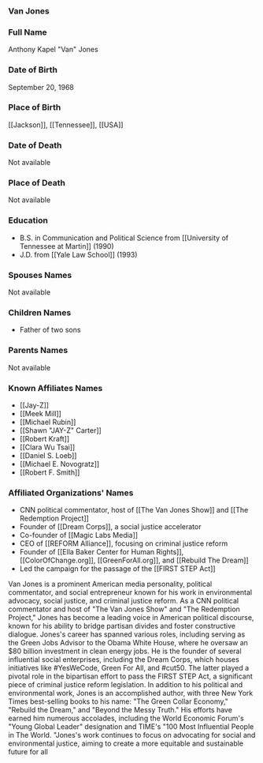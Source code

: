 ### Van Jones

### Full Name

Anthony Kapel "Van" Jones

### Date of Birth

September 20, 1968

### Place of Birth

[[Jackson]], [[Tennessee]], [[USA]]

### Date of Death

Not available

### Place of Death

Not available

### Education

- B.S. in Communication and Political Science from [[University of Tennessee at Martin]] (1990)
- J.D. from [[Yale Law School]] (1993)

### Spouses Names

Not available

### Children Names

- Father of two sons

### Parents Names

Not available

### Known Affiliates Names

- [[Jay-Z]]
- [[Meek Mill]]
- [[Michael Rubin]]
- [[Shawn "JAY-Z" Carter]]
- [[Robert Kraft]]
- [[Clara Wu Tsai]]
- [[Daniel S. Loeb]]
- [[Michael E. Novogratz]]
- [[Robert F. Smith]]

### Affiliated Organizations' Names

- CNN political commentator, host of [[The Van Jones Show]] and [[The Redemption Project]]
- Founder of [[Dream Corps]], a social justice accelerator
- Co-founder of [[Magic Labs Media]]
- CEO of [[REFORM Alliance]], focusing on criminal justice reform
- Founder of [[Ella Baker Center for Human Rights]], [[ColorOfChange.org]], [[GreenForAll.org]], and [[Rebuild The Dream]]
- Led the campaign for the passage of the [[FIRST STEP Act]]

Van Jones is a prominent American media personality, political commentator, and social entrepreneur known for his work in environmental advocacy, social justice, and criminal justice reform. As a CNN political commentator and host of "The Van Jones Show" and "The Redemption Project," Jones has become a leading voice in American political discourse, known for his ability to bridge partisan divides and foster constructive dialogue. Jones's career has spanned various roles, including serving as the Green Jobs Advisor to the Obama White House, where he oversaw an $80 billion investment in clean energy jobs. He is the founder of several influential social enterprises, including the Dream Corps, which houses initiatives like #YesWeCode, Green For All, and #cut50. The latter played a pivotal role in the bipartisan effort to pass the FIRST STEP Act, a significant piece of criminal justice reform legislation. In addition to his political and environmental work, Jones is an accomplished author, with three New York Times best-selling books to his name: "The Green Collar Economy," "Rebuild the Dream," and "Beyond the Messy Truth." His efforts have earned him numerous accolades, including the World Economic Forum's "Young Global Leader" designation and TIME's "100 Most Influential People in The World. "Jones's work continues to focus on advocating for social and environmental justice, aiming to create a more equitable and sustainable future for all